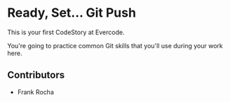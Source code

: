 
# Ready, Set... Git Push

This is your first CodeStory at Evercode.

You're going to practice common Git skills that you'll use during your work here.

## Contributors

- Frank Rocha
